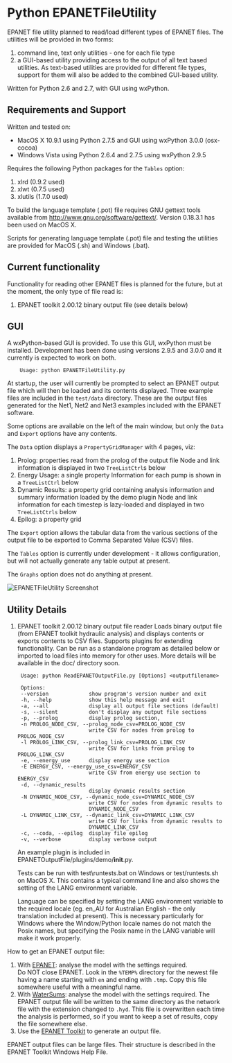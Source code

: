 Python EPANETFileUtility
========================

EPANET file utility planned to read/load different types of EPANET files.
The utilities will be provided in two forms:
1. command line, text only utilities - one for each file type
2. a GUI-based utility providing access to the output of all text based
utilities.  As text-based utilities are provided for different file types,
support for them will also be added to the combined GUI-based utility.

Written for Python 2.6 and 2.7, with GUI using wxPython.

Requirements and Support
------------------------

Written and tested on:
- MacOS X 10.9.1 using Python 2.7.5 and GUI using wxPython 3.0.0 (osx-cocoa)
- Windows Vista using Python 2.6.4 and 2.7.5 using wxPython 2.9.5

Requires the following Python packages for the `Tables` option:
1. xlrd (0.9.2 used)
2. xlwt (0.7.5 used)
3. xlutils (1.7.0 used)

To build the language template (.pot) file requires GNU gettext tools
available from http://www.gnu.org/software/gettext/.  Version 0.18.3.1 has
been used on MacOS X.

Scripts for generating language template (.pot) file and testing the utilities
are provided for MacOS (.sh) and Windows (.bat).

Current functionality
---------------------

Functionality for reading other EPANET files is planned for
the future, but at the moment, the only type of file read is:

1. EPANET toolkit 2.00.12 binary output file (see details below)


GUI
---

A wxPython-based GUI is provided.  To use this GUI, wxPython must be installed.
Development has been done using versions 2.9.5 and 3.0.0 and it currently
is expected to work on both.

        Usage: python EPANETFileUtility.py

At startup, the user will currently be prompted to select an EPANET output
file which will then be loaded and its contents displayed.  Three example files
are included in the `test/data` directory.  These are the output files generated
for the Net1, Net2 and Net3 examples included with the EPANET software.

Some options are available on the left of the main window, but only the `Data`
and `Export` options have any contents.

The `Data` option displays a `PropertyGridManager` with 4 pages, viz:
   1. Prolog: properties read from the prolog of the output file 
	  Node and link information is displayed in two `TreeListCtrl`s below
   2. Energy Usage: a single property
	  Information for each pump is shown in a `TreeListCtrl` below
   3. Dynamic Results: a property grid containing analysis information
	  and summary information loaded by the demo plugin
	  Node and link information for each timestep is lazy-loaded and
	  displayed in two `TreeListCtrls` below
   4. Epilog: a property grid

The `Export` option allows the tabular data from the various sections
of the output file to be exported to Comma Separated Value (CSV) files.

The `Tables` option is currently under development - it allows configuration,
but will not actually generate any table output at present.

The `Graphs` option does not do anything at present.

![EPANETFileUtility Screenshot](screenshots/EPANETFileUtility1.PNG "Output
File Prolog section")

Utility Details
---------------

1. EPANET toolkit 2.00.12 binary output file reader
   Loads binary output file (from EPANET toolkit hydraulic analysis) 
   and displays contents or exports contents to CSV files.
   Supports plugins for extending functionality.
   Can be run as a standalone program as detailed below
   or imported to load files into memory for other uses.
   More details will be available in the doc/ directory soon.

        Usage: python ReadEPANETOutputFile.py [Options] <outputfilename>

        Options:
        --version             show program's version number and exit
        -h, --help            show this help message and exit
        -a, --all             display all output file sections (default)
        -s, --silent          don't display any output file sections
        -p, --prolog          display prolog section,
        -n PROLOG_NODE_CSV, --prolog_node_csv=PROLOG_NODE_CSV
                              write CSV for nodes from prolog to PROLOG_NODE_CSV
        -l PROLOG_LINK_CSV, --prolog_link_csv=PROLOG_LINK_CSV
                              write CSV for links from prolog to PROLOG_LINK_CSV
        -e, --energy_use      display energy use section
        -E ENERGY_CSV, --energy_use_csv=ENERGY_CSV
                              write CSV from energy use section to ENERGY_CSV
        -d, --dynamic_results
                              display dynamic results section
        -N DYNAMIC_NODE_CSV, --dynamic_node_csv=DYNAMIC_NODE_CSV
                              write CSV for nodes from dynamic results to
                              DYNAMIC_NODE_CSV
        -L DYNAMIC_LINK_CSV, --dynamic_link_csv=DYNAMIC_LINK_CSV
                              write CSV for links from dynamic results to
                              DYNAMIC_LINK_CSV
        -c, --coda, --epilog  display file epilog
        -v, --verbose         display verbose output

   An example plugin is included in EPANETOutputFile/plugins/demo/__init__.py.

   Tests can be run with test\runtests.bat on Windows or
   test/runtests.sh on MacOS X.  This contains a typical command line and
   also shows the setting of the LANG environment variable.

   Language can be specified by setting the LANG environment variable to the
   required locale (eg. en_AU for Australian English - the only translation
   included at present).  This is necessary particularly for Windows where the
   Window/Python locale names do not match the Posix names, but specifying
   the Posix name in the LANG variable will make it work properly.

How to get an EPANET output file:

1. With [EPANET](http://www.epa.gov/nrmrl/wswrd/dw/epanet.html):
   analyse the model with the settings required.  
   Do NOT close EPANET.
   Look in the `%TEMP%` directory for the newest file having a name
   starting with `en` and ending with `.tmp`.  Copy this file
   somewhere useful with a meaningful name.
2. With [WaterSums](http://www.WaterSums.com): analyse the model with
   the settings required.
   The EPANET output file will be written to the same directory
   as the network file with the extension changed to `.hyd`.
   This file is overwritten each time the analysis is performed,
   so if you want to keep a set of results, copy the file somewhere
   else.
3. Use the [EPANET Toolkit](http://www.epa.gov/nrmrl/wswrd/dw/epanet.html#toolkit)
   to generate an output file.

EPANET output files can be large files.  Their structure is described
in the EPANET Toolkit Windows Help File.

